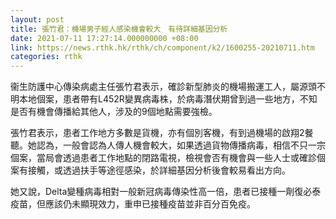 ```yaml
---
layout: post
title: 張竹君：機場男子經人感染機會較大　有待詳細基因分析
date: 2021-07-11 17:27:14.000000000 +08:00
link: https://news.rthk.hk/rthk/ch/component/k2/1600255-20210711.htm
categories: rthk
---
```


衞生防護中心傳染病處主任張竹君表示，確診新型肺炎的機場搬運工人，屬源頭不明本地個案，患者帶有L452R變異病毒株，於病毒潛伏期曾到過一些地方，不知是否有機會傳播給其他人，涉及的9個地點需要強檢。

張竹君表示，患者工作地方多數是貨機，亦有個別客機，有到過機場的啟翔2餐聽。她認為，一般會認為人傳人機會較大，如果透過貨物傳播病毒，相信不只一宗個案，當局會透過患者工作地點的閉路電視，檢視會否有機會與一些人士或確診個案有接觸，或透過扶手等途徑感染，於詳細基因分析後會較易看出方向。

她又說，Delta變種病毒相對一般新冠病毒傳染性高一倍，患者已接種一劑復必泰疫苗，但應該仍未顯現效力，重申已接種疫苗並非百分百免疫。
